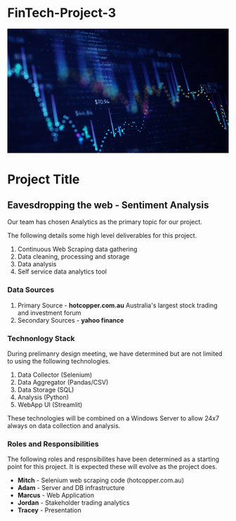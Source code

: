 # FinTech-Project-3

![](https://github.com/apfreeman/FinTech-Project-3/blob/main/Images/How-Data-Analytics.jpg?raw=true)

# Project Title
## Eavesdropping the web - Sentiment Analysis

Our team has chosen Analytics as the primary topic for our project. 

The following details some high level deliverables for this project.

1. Continuous Web Scraping data gathering
2. Data cleaning, processing and storage
3. Data analysis 
4. Self service data analytics tool

### Data Sources 

1. Primary Source - **hotcopper.com.au** Australia's largest stock  trading and investment forum
2. Secondary Sources - **yahoo finance**

### Technonlogy Stack

During prelimanry design meeting, we have determined but are not limited to using the following technologies. 

1. Data Collector (Selenium)
2. Data Aggregator (Pandas/CSV)
3. Data Storage (SQL)
4. Analysis (Python)
5. WebApp UI (Streamlit)

These technologies will be combined on a Windows Server to allow 24x7 always on data collection and analysis. 

### Roles and Responsibilities

The following roles and respnsibilites have been determined as a starting point for this project. It is expected these will evolve as the project does. 

- **Mitch** - Selenium web scraping code (hotcopper.com.au)
- **Adam** - Server and DB infrastructure
- **Marcus** - Web Application
- **Jordan** - Stakeholder trading analytics
- **Tracey** - Presentation



